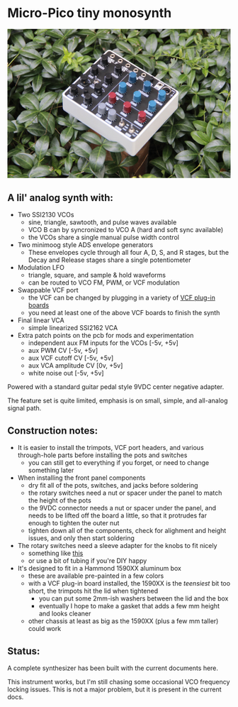 # Micro-Pico tiny monosynth

![front angle](images/angle_1.JPG "finished synth")

## A lil' analog synth with:
- Two SSI2130 VCOs
    - sine, triangle, sawtooth, and pulse waves available
    - VCO B can by syncronized to VCO A (hard and soft sync available)
    - the VCOs share a single manual pulse width control
- Two minimoog style ADS envelope generators
    - These envelopes cycle through all four A, D, S, and R stages, but the Decay and Release stages share a single potentiometer
- Modulation LFO
    - triangle, square, and sample & hold waveforms
    - can be routed to VCO FM, PWM, or VCF modulation
- Swappable VCF port
    - the VCF can be changed by plugging in a variety of [VCF plug-in boards](https://github.com/JordanAceto/VCF_plug_in_boards)
    - you need at least one of the above VCF boards to finish the synth
- Final linear VCA
    - simple linearized SSI2162 VCA
- Extra patch points on the pcb for mods and experimentation
    - independent aux FM inputs for the VCOs [-5v, +5v]
    - aux PWM CV [-5v, +5v]
    - aux VCF cutoff CV [-5v, +5v]
    - aux VCA amplitude CV [0v, +5v]
    - white noise out [-5v, +5v]

Powered with a standard guitar pedal style 9VDC center negative adapter.

The feature set is quite limited, emphasis is on small, simple, and all-analog signal path.

## Construction notes:
- It is easier to install the trimpots, VCF port headers, and various through-hole parts before installing the pots and switches
    - you can still get to everything if you forget, or need to change something later
- When installing the front panel components
    - dry fit all of the pots, switches, and jacks before soldering
    - the rotary switches need a nut or spacer under the panel to match the height of the pots
    - the 9VDC connector needs a nut or spacer under the panel, and needs to be lifted off the board a little, so that it protrudes far enough to tighten the outer nut
    - tighten down all of the components, check for alighment and height issues, and only then start soldering
- The rotary switches need a sleeve adapter for the knobs to fit nicely
    - something like [this](https://www.amplifiedparts.com/products/potentiometer-adapter-sleeve-converts-6mm-or-18t-shaft-14)
    - or use a bit of tubing if you're DIY happy
- It's designed to fit in a Hammond 1590XX aluminum box
    - these are available pre-painted in a few colors
    - with a VCF plug-in board installed, the 1590XX is the *teensiest* bit too short, the trimpots hit the lid when tightened
        - you can put some 2mm-ish washers between the lid and the box
        - eventually I hope to make a gasket that adds a few mm height and looks cleaner
    - other chassis at least as big as the 1590XX (plus a few mm taller) could work

## Status:

A complete synthesizer has been built with the current documents here.

This instrument works, but I'm still chasing some occasional VCO frequency locking issues. This is not a major problem, but it is present in the current docs.
